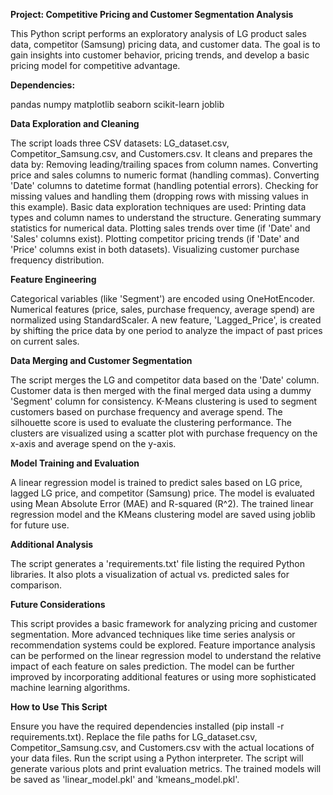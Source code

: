 **Project: Competitive Pricing and Customer Segmentation Analysis**

This Python script performs an exploratory analysis of LG product sales data, competitor (Samsung) pricing data, and customer data. The goal is to gain insights into customer behavior, pricing trends, and develop a basic pricing model for competitive advantage.

**Dependencies:**

pandas
numpy
matplotlib
seaborn
scikit-learn
joblib

**Data Exploration and Cleaning**

The script loads three CSV datasets: LG_dataset.csv, Competitor_Samsung.csv, and Customers.csv.
It cleans and prepares the data by:
Removing leading/trailing spaces from column names.
Converting price and sales columns to numeric format (handling commas).
Converting 'Date' columns to datetime format (handling potential errors).
Checking for missing values and handling them (dropping rows with missing values in this example).
Basic data exploration techniques are used:
Printing data types and column names to understand the structure.
Generating summary statistics for numerical data.
Plotting sales trends over time (if 'Date' and 'Sales' columns exist).
Plotting competitor pricing trends (if 'Date' and 'Price' columns exist in both datasets).
Visualizing customer purchase frequency distribution.

**Feature Engineering**

Categorical variables (like 'Segment') are encoded using OneHotEncoder.
Numerical features (price, sales, purchase frequency, average spend) are normalized using StandardScaler.
A new feature, 'Lagged_Price', is created by shifting the price data by one period to analyze the impact of past prices on current sales.

**Data Merging and Customer Segmentation**

The script merges the LG and competitor data based on the 'Date' column.
Customer data is then merged with the final merged data using a dummy 'Segment' column for consistency.
K-Means clustering is used to segment customers based on purchase frequency and average spend. The silhouette score is used to evaluate the clustering performance.
The clusters are visualized using a scatter plot with purchase frequency on the x-axis and average spend on the y-axis.

**Model Training and Evaluation**

A linear regression model is trained to predict sales based on LG price, lagged LG price, and competitor (Samsung) price.
The model is evaluated using Mean Absolute Error (MAE) and R-squared (R^2).
The trained linear regression model and the KMeans clustering model are saved using joblib for future use.

**Additional Analysis**

The script generates a 'requirements.txt' file listing the required Python libraries.
It also plots a visualization of actual vs. predicted sales for comparison.

**Future Considerations**

This script provides a basic framework for analyzing pricing and customer segmentation.
More advanced techniques like time series analysis or recommendation systems could be explored.
Feature importance analysis can be performed on the linear regression model to understand the relative impact of each feature on sales prediction.
The model can be further improved by incorporating additional features or using more sophisticated machine learning algorithms.

**How to Use This Script**

Ensure you have the required dependencies installed (pip install -r requirements.txt).
Replace the file paths for LG_dataset.csv, Competitor_Samsung.csv, and Customers.csv with the actual locations of your data files.
Run the script using a Python interpreter.
The script will generate various plots and print evaluation metrics. The trained models will be saved as 'linear_model.pkl' and 'kmeans_model.pkl'.
